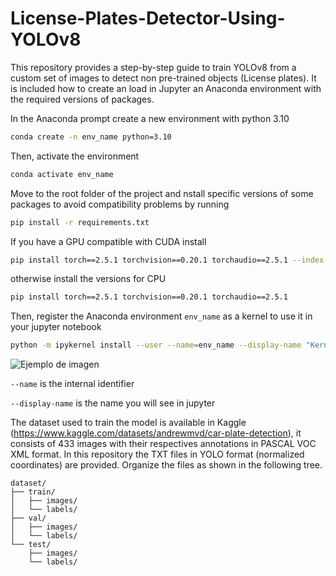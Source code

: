 # License-Plates-Detector-Using-YOLOv8
This repository provides a step-by-step guide to train YOLOv8 from a custom set of images to detect non pre-trained objects (License plates). It is included how to create an load in Jupyter an Anaconda environment with the required versions of packages.

In the Anaconda prompt create a new environment with python 3.10

```bash
conda create -n env_name python=3.10
```

Then, activate the environment

```bash
conda activate env_name
```

Move to the root folder of the project and nstall specific versions of some packages to avoid compatibility problems by running

```bash
pip install -r requirements.txt
```

If you have a GPU compatible with CUDA install

```bash
pip install torch==2.5.1 torchvision==0.20.1 torchaudio==2.5.1 --index-url https://download.pytorch.org/whl/cu118
```

otherwise install the versions for CPU

```bash
pip install torch==2.5.1 torchvision==0.20.1 torchaudio==2.5.1
```

Then, register the Anaconda environment `env_name` as a kernel to use it in your jupyter notebook

```bash
python -m ipykernel install --user --name=env_name --display-name "Kernel_Name"
```

![Ejemplo de imagen](img/jupyter_kernel.jpg)

`--name` is the internal identifier

`--display-name` is the name you will see in jupyter

The dataset used to train the model is available in Kaggle (https://www.kaggle.com/datasets/andrewmvd/car-plate-detection), it consists of 433 images with their respectives annotations in PASCAL VOC XML format. In this repository the TXT files in YOLO format (normalized coordinates) are provided. Organize the files as shown in the following tree.

```
dataset/
├── train/
│   ├── images/
│   └── labels/
├── val/
│   ├── images/
│   └── labels/
└── test/
    ├── images/
    └── labels/
```
